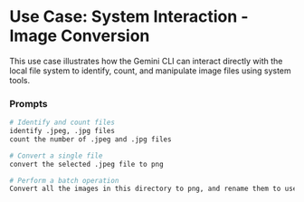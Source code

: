 # Use Case: System Interaction - Image Conversion

This use case illustrates how the Gemini CLI can interact directly with the local file system to identify, count, and manipulate image files using system tools.

### Prompts

```bash
# Identify and count files
identify .jpeg, .jpg files
count the number of .jpeg and .jpg files

# Convert a single file
convert the selected .jpeg file to png

# Perform a batch operation
Convert all the images in this directory to png, and rename them to use dates from the exif data.

